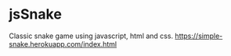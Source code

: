 # jsSnake
Classic snake game using javascript, html and css.
https://simple-snake.herokuapp.com/index.html
